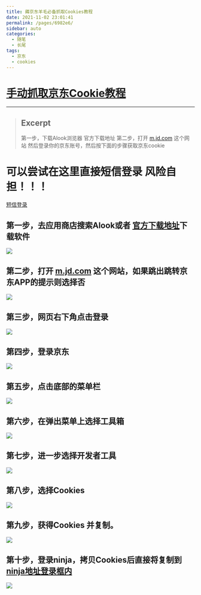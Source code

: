 ```yaml
---
title: 薅京东羊毛必备抓取Cookies教程
date: 2021-11-02 23:01:41
permalink: /pages/6982e6/
sidebar: auto
categories:
  - 随笔
  - 长尾
tags:
  - 京东
  - cookies
---
```



# [手动抓取京东Cookie教程 ](https://zhjwork.online/pages/6982e6/)



---

> ## Excerpt
> 第一步，下载Alook浏览器 官方下载地址
> 第二步，打开 [m.jd.com](https://m.jd.com) 这个网站
> 然后登录你的京东账号，然后按下面的步骤获取京东cookie

# 可以尝试在这里直接短信登录 风险自担！！！
[短信登录](http://jd.zhjwork.online:5712/jd/static/)




## 第一步，去应用商店搜索**Alook**或者 [官方下载地址](https://www.alookweb.com/)下载软件
![](https://p.sda1.dev/3/b7d683fe16634cce0d980c79cffcd426/e452bfae1a10b68e89b96.jpg)


## 第二步，打开 [m.jd.com](https://m.jd.com) 这个网站，如果跳出跳转京东APP的提示则选择**否**
![](https://p.sda1.dev/3/fc8e3548585a1bf1d59c91bc159487a0/09aa44a5d63e086e435d6.jpg)
## 第三步，网页右下角点击登录
![](https://p.sda1.dev/3/34f378a15c0c69bb6a6a68078da303ee/60e3f735363e9eb5d0596.jpg)
## 第四步，登录京东
![](https://p.sda1.dev/3/38eb1f08858c9c7d4a9ca0b124611d09/dc12ab5259e239ac95953.jpg)

## 第五步，点击底部的菜单栏

![](https://p.sda1.dev/3/f71e898b8c046c17dc797f5f69a22f8e/218c6d0f1bf9e248511b4.jpg)

## 第六步，在弹出菜单上选择工具箱

![](https://p.sda1.dev/3/b847497f5dd73833ce9767324518b2e9/1ebc1042138ee3c0c9c91.jpg)
## 第七步，进一步选择开发者工具
![](https://p.sda1.dev/3/fb03713eb70942102779b084c2512f7d/6f7023b5f40195744ee61.jpg)
## 第八步，选择Cookies
![](https://p.sda1.dev/3/3d5dbab415479ad75f2cea39724351fc/2f69caca476384977395a.jpg)
## 第九步，获得Cookies 并复制。
![](https://p.sda1.dev/3/51c8b0fa5a20307b2830ab1951e5cf5a/2021-11-02_21-52-50.jpg)
## 第十步，登录ninja，拷贝Cookies后直接将复制到 [ninja地址登录框内](http://jd.zhjwork.online:5703/#login)
![](https://p.sda1.dev/3/3d504ead59d2d0c0026762638720e209/2021-11-02_22-46-04.jpg)


